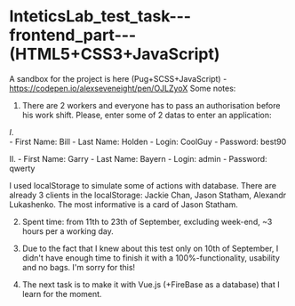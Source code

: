 # InteticsLab_test_task---frontend_part--- (HTML5+CSS3+JavaScript)
A sandbox for the project is here (Pug+SCSS+JavaScript) - https://codepen.io/alexseveneight/pen/OJLZyoX
Some notes: 
1. There are 2 workers and everyone has to pass an authorisation before his work shift. 
Please, enter some of 2 datas to enter an application:

  *I*.  
    - First Name: Bill
      - Last Name: Holden
      - Login: CoolGuy
      - Password: best90
      
      
      
  II. 
    - First Name: Garry
      - Last Name: Bayern
      - Login: admin
      - Password: qwerty
      
I used localStorage to simulate some of actions with database. There are already 3 clients in the localStorage: Jackie Chan, Jason Statham, Alexandr Lukashenko. The most informative is a card of Jason Statham. 

2. Spent time: from 11th to 23th of September, excluding week-end, ~3 hours per a working day. 

3. Due to the fact that I knew about this test only on 10th of September, I didn't have enough time to finish it with a 100%-functionality, usability and no bags. I'm sorry for this!  

4. The next task is to make it with Vue.js (+FireBase as a database) that I learn for the moment. 
